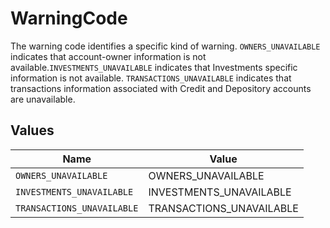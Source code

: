 # WarningCode

The warning code identifies a specific kind of warning. `OWNERS_UNAVAILABLE` indicates that account-owner information is not available.`INVESTMENTS_UNAVAILABLE` indicates that Investments specific information is not available. `TRANSACTIONS_UNAVAILABLE` indicates that transactions information associated with Credit and Depository accounts are unavailable.


## Values

| Name                       | Value                      |
| -------------------------- | -------------------------- |
| `OWNERS_UNAVAILABLE`       | OWNERS_UNAVAILABLE         |
| `INVESTMENTS_UNAVAILABLE`  | INVESTMENTS_UNAVAILABLE    |
| `TRANSACTIONS_UNAVAILABLE` | TRANSACTIONS_UNAVAILABLE   |